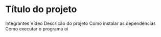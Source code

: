 # Título do projeto
Integrantes
Vídeo
Descrição do projeto
Como instalar as dependências
Como executar o programa
oi
